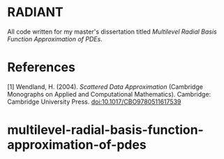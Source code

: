 # RADIANT
All code written for my master's dissertation titled _Multilevel Radial Basis Function Approximation of PDEs_.

# References
[1] Wendland, H. (2004). _Scattered Data Approximation_ (Cambridge Monographs on Applied and Computational Mathematics). Cambridge: Cambridge University Press. [doi:10.1017/CBO9780511617539](https://doi.org/10.1017/CBO9780511617539)
# multilevel-radial-basis-function-approximation-of-pdes
